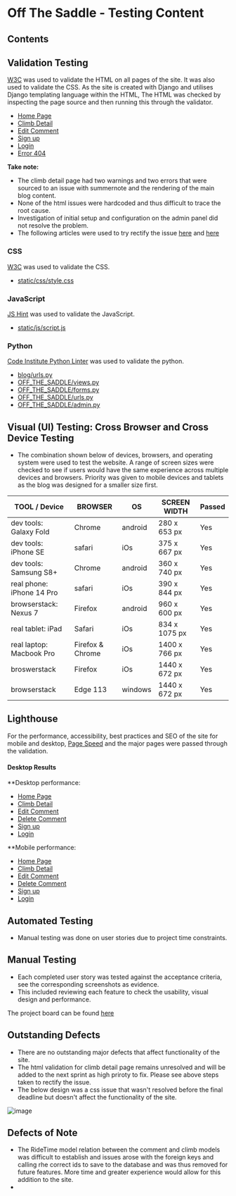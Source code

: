 # Off The Saddle - Testing Content

## Contents

## Validation Testing
[W3C](https://validator.w3.org/) was used to validate the HTML on all pages of the site. It was also used to validate the CSS. As the site is created with Django and utilises Django templating language within the HTML, The HTML was checked by inspecting the page source and then running this through the validator.

- [Home Page](documentation/testing/home_page.png)
- [Climb Detail](documentation/testing/detail_page.png)
- [Edit Comment](documentation/testing/edit_page.png)
- [Sign up](documentation/testing/signup.png)
- [Login](documentation/testing/login.png)
- [Error 404](documentation/testing/error404.png)

**Take note:**
- The climb detail page had two warnings and two errors that were sourced to an issue with summernote and the rendering of the main blog content.
- None of the html issues were hardcoded and thus difficult to trace the root cause.
- Investigation of initial setup and configuration on the admin panel did not resolve the problem.
- The following articles were used to try rectify the issue [here](https://lists.w3.org/Archives/Public/www-validator/2011Aug/0011.html) and [here](https://stackoverflow.com/questions/12736598/element-name-gcsesearchbox-only-cannot-be-represented-as-xml-1-0)


### CSS
[W3C](https://validator.w3.org/) was used to validate the CSS.

- [static/css/style.css](documentation/testing/css.png)

### JavaScript
[JS Hint](https://jshint.com/) was used to validate the JavaScript.

- [static/js/script.js](documentation/testing/js.png)

### Python
[Code Institute Python Linter](https://pep8ci.herokuapp.com/) was used to validate the python.

- [blog/urls.py](documentation/testing/blog-urls.png)
- [OFF_THE_SADDLE/views.py](documentation/testing/views.png)
- [OFF_THE_SADDLE/forms.py](documentation/testing/forms.png)
- [OFF_THE_SADDLE/urls.py](documentation/testing/urls.png)
- [OFF_THE_SADDLE/admin.py](documentation/testing/admin.png)

## Visual (UI) Testing: Cross Browser and Cross Device Testing
- The combination shown below of devices, browsers, and operating system were used to test the website. A range of screen sizes were checked to see if users would have the same experience across multiple devices and browsers. Priority was given to mobile devices and tablets as the blog was designed for a smaller size first.

| **TOOL / Device**           | **BROWSER**      | **OS**  | **SCREEN WIDTH** | Passed 
|-----------------------------|------------------|---------|------------------|---------
| dev tools: Galaxy Fold      | Chrome           | android | 280 x 653 px     |Yes
| dev tools: iPhone SE        | safari           | iOs     | 375 x 667 px     |Yes
| dev tools: Samsung S8+      | Chrome           | android | 360 x 740 px     |Yes
| real phone: iPhone 14 Pro   | safari           | iOs     | 390 x 844 px     |Yes
| browserstack: Nexus 7       | Firefox          | android | 960 x 600 px     |Yes
| real tablet: iPad           | Safari           | iOs     | 834 x 1075 px    |Yes
| real laptop: Macbook Pro    | Firefox & Chrome | iOs     | 1400 x 766 px    |Yes
| broswerstack                | Firefox          | iOs     | 1440 x 672 px    |Yes
| browserstack                | Edge 113         | windows | 1440 x 672 px    |Yes

## Lighthouse
For the performance, accessibility, best practices and SEO of the site for mobile and desktop, [Page Speed](https://pagespeed.web.dev/) and the major pages were passed through the validation. 

#### Desktop Results

**Desktop performance:
- [Home Page](![image](https://github.com/SashG91/Off-The-Saddle/assets/97494070/bcded80b-7509-4c50-bf14-3f78943ed45e))
- [Climb Detail](![image](https://github.com/SashG91/Off-The-Saddle/assets/97494070/dd0b3405-911f-4b6e-ab5e-ef3c98d014a7))
- [Edit Comment](![image](https://github.com/SashG91/Off-The-Saddle/assets/97494070/00b8a585-2f26-481d-bcc9-0fbcb5d84c2a))
- [Delete Comment](![image](https://github.com/SashG91/Off-The-Saddle/assets/97494070/7e2a1e0c-08c5-47be-a836-cd447c84e821))
- [Sign up](![image](https://github.com/SashG91/Off-The-Saddle/assets/97494070/754ac454-83ae-4d00-b981-bbb6dfe3848a))
- [Login](![image](https://github.com/SashG91/Off-The-Saddle/assets/97494070/8b2ed13b-2634-41af-9c67-3de2e098c6e6))

**Mobile performance:
- [Home Page](![image](https://github.com/SashG91/Off-The-Saddle/assets/97494070/42952b39-50c2-4e4e-aa31-6a231a50b5d1))
- [Climb Detail](![image](https://github.com/SashG91/Off-The-Saddle/assets/97494070/76c28ecd-3b1c-4072-85ee-aecc6dbcb7b4))
- [Edit Comment](![image](https://github.com/SashG91/Off-The-Saddle/assets/97494070/fa08129d-be56-4483-823f-2d6103557a87))
- [Delete Comment](![image](https://github.com/SashG91/Off-The-Saddle/assets/97494070/89f1a674-9c53-44ef-831b-b3438635be45))
- [Sign up](![image](https://github.com/SashG91/Off-The-Saddle/assets/97494070/9cb45565-0ae0-45f7-8936-86bc2c8ba21d))
- [Login](![image](https://github.com/SashG91/Off-The-Saddle/assets/97494070/ab3a18e2-f3d7-42da-b1ae-08ab73a45a73))

## Automated Testing
- Manual testing was done on user stories due to project time constraints.

## Manual Testing
- Each completed user story was tested against the acceptance criteria, see the corresponding screenshots as evidence.
- This included reviewing each feature to check the usability, visual design and performance.

The project board can be found [here](https://github.com/users/SashG91/projects/3/views/1)

## Outstanding Defects
- There are no outstanding major defects that affect functionality of the site.
- The html validation for climb detail page remains unresolved and will be added to the next sprint as high priroty to fix. Please see above steps taken to rectify the issue.
- The below design was a css issue that wasn't resolved before the final deadline but doesn't affect the functionality of the site.

![image](https://github.com/SashG91/Off-The-Saddle/assets/97494070/28801e3d-0eef-49be-bbc4-cb9a0c80e49d)

## Defects of Note
- The RideTime model relation between the comment and climb models was difficult to establish and issues arose with the foreign keys and calling rhe correct ids to save to the database and was thus removed for future features. More time and greater experience would allow for this addition to the site.
- 
